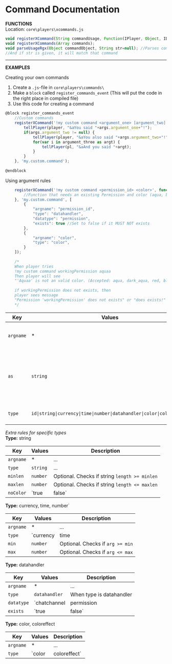 # Command Documentation

**FUNCTIONS**    
Location: `core\players\xcommands.js`

```js
void registerXCommand(String commandUsage, Function(IPlayer, Object, IData) callback, String permissionId, Array rules=[]);
void registerXCommands(Array commands);
void parseUsageRgx(Object commandObject, String str=null); //Parses command usage to regex
//And if str is given, it will match that command

```    

***

**EXAMPLES**    

Creating your own commands

1) Create a `.js`-file in `core\players\commands\`
2) Make a `block` called `register_commands_event` (This will put the code in the right place in compiled file)
3) Use this code for creating a command
```js
@block register_commands_event
	//Custom commands
	registerXCommand('!my custom command <argument_one> [argument_two] [...argument_three]', function(player, args, wdata){
		tellPlayer(player, "&aYou said "+args.argument_one+"!");
		if(args.argument_two != null) {
			tellPlayer(player, "&aYou also said "+args.argument_two+"!");
			for(var i in argument_three as argt) {
				tellPlayer(pl, "&aAnd you said "+argt);
			}
		}
	}, 'my.custom.command');
	
@endblock
```

Using argument rules
```js
	registerXCommand('!my custom command <permission_id> <color>', function(player, args, wdata){
		//Function that needs an existing Permission and color (aqua, blue, red, ...)
	}, 'my.custom.command', [
		{
			"argname": "permission_id",
			"type": "datahandler",
			"datatype": "permission",
			"exists": true //Set to false if it MUST NOT exists
		},
		{
			"argname": "color",
			"type": "color",
		}
	]);
	
	/*
	When player tries
	!my custom command workingPermission aquaa
	Then player will see
	"'Aquaa' is not an valid color. (Accepted: aqua, dark_aqua, red, blue, ...)"
	
	if workingPermission does not exists, then
	player sees message
	"Permission 'workingPermission' does not exists" or "does exists!"
	*/
```

Key | Values | Description
--- | --- | ---
`argname` | * | For what argument you want a rules
`as` | `string` | Optional. If argument is an array (`<...arg>` and `[...arg]`), check for each value
`type` | `id\|string\|currency\|time\|number\|datahandler\|color\|coloreffect` | What type argument must be


*Extra rules for specific types*    
**Type:** string    

Key | Values | Description
--- | --- | ---
`argname` | * | ...
`type` | `string` | ...
`minlen` | `number` | Optional. Checks if string `length >= minlen`
`maxlen` | `number` | Optional. Checks if string `length <= maxlen`
`noColor` | `true|false` | Optional. If color coding is allowed in this argument


**Type:** currency, time, number`    

Key | Values | Description
--- | --- | ---
`argname` | * | ...
`type` | `currency|time|number` | When type is one of these
`min` | `number` | Optional. Checks if `arg >= min`
`max` | `number` | Optional. Checks if `arg <= max`


**Type:** datahandler    

Key | Values | Description
--- | --- | ---
`argname` | * | ...
`type` | `datahandler` | When type is datahandler
`datatype` | `chatchannel|permission|job|...` | All types used by `DataHandler`
`exists` | `true|false` | Optional. When true, datahandler has to exists, when false, datahandler must not exists


**Type:** color, coloreffect   
 
Key | Values | Description
--- | --- | ---
`argname` | * | ...
`type` | `color|coloreffect` | When color, checks if arg is aqua, blue, etc..., when coloreffect, checks for bold, italic, etc....

